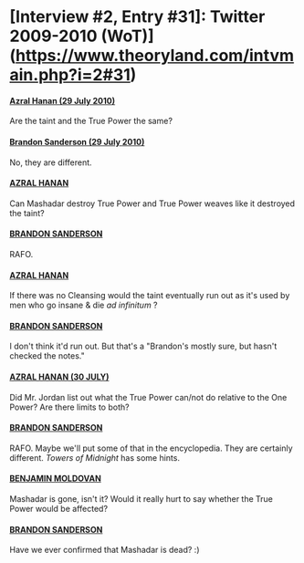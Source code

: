# [Interview #2, Entry #31]: Twitter 2009-2010 (WoT)](https://www.theoryland.com/intvmain.php?i=2#31)

#### [Azral Hanan (29 July 2010)](http://twitter.com/Azral_Joe/status/19815129573)

Are the taint and the True Power the same?

#### [Brandon Sanderson (29 July 2010)](http://twitter.com/BrandSanderson/status/19857630947)

No, they are different.

#### [AZRAL HANAN](http://twitter.com/Azral_Joe/status/19815232772)

Can Mashadar destroy True Power and True Power weaves like it destroyed the taint?

#### [BRANDON SANDERSON](http://twitter.com/BrandSanderson/status/19857693201)

RAFO.

#### [AZRAL HANAN](http://twitter.com/Azral_Joe/status/19815232772)

If there was no Cleansing would the taint eventually run out as it's used by men who go insane & die
*ad infinitum*
?

#### [BRANDON SANDERSON](http://twitter.com/BrandSanderson/status/19857693201)

I don't think it'd run out. But that's a "Brandon's mostly sure, but hasn't checked the notes."

#### [AZRAL HANAN (30 JULY)](http://twitter.com/Azral_Joe/status/19902879452)

Did Mr. Jordan list out what the True Power can/not do relative to the One Power? Are there limits to both?

#### [BRANDON SANDERSON](http://twitter.com/BrandSanderson/status/19946814527)

RAFO. Maybe we'll put some of that in the encyclopedia. They are certainly different.
*Towers of Midnight*
has some hints.

#### [BENJAMIN MOLDOVAN](http://twitter.com/jaminben73/status/19921455903)

Mashadar is gone, isn't it? Would it really hurt to say whether the True Power would be affected?

#### [BRANDON SANDERSON](http://twitter.com/BrandSanderson/status/19948397334)

Have we ever confirmed that Mashadar is dead? :)

